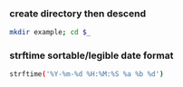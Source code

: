 ### create directory then descend
```bash
mkdir example; cd $_
```

### strftime sortable/legible date format
```bash
strftime('%Y-%m-%d %H:%M:%S %a %b %d')
```

